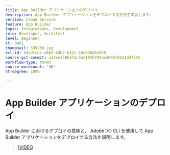 ```yaml
---
title: App Builder アプリケーションのデプロイ
description: App Builder アプリケーションをデプロイする方法を学習します。
version: Cloud Service
feature: App Builder
topic: Integrations, Development
role: Developer, Architect
level: Beginner
kt: 9461
thumbnail: 339250.jpg
exl-id: 54ad1cbc-a8b5-44b2-b12c-24c530a5a929
source-git-commit: a14ee350b3fdc3ac197b703aa36957d1d1dd7355
workflow-type: tm+mt
source-wordcount: '36'
ht-degree: 100%

---
```


# App Builder アプリケーションのデプロイ

App Builder におけるデプロイの意味と、 Adobe I/O CLI を使用して App Builder アプリケーションをデプロイする方法を説明します。

>[!VIDEO](https://video.tv.adobe.com/v/339250/?quality=12&learn=on)
